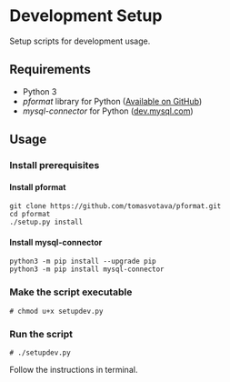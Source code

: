 # Development Setup
Setup scripts for development usage.

## Requirements
- Python 3
- *pformat* library for Python ([Available on GitHub](https://github.com/tomasvotava/pformat))
- *mysql-connector* for Python ([dev.mysql.com](https://dev.mysql.com/downloads/connector/python/))

## Usage
### Install prerequisites
#### Install pformat
```
git clone https://github.com/tomasvotava/pformat.git
cd pformat
./setup.py install
```

#### Install mysql-connector
```
python3 -m pip install --upgrade pip
python3 -m pip install mysql-connector
```
### Make the script executable
```# chmod u+x setupdev.py```
### Run the script
```# ./setupdev.py```

Follow the instructions in terminal.
